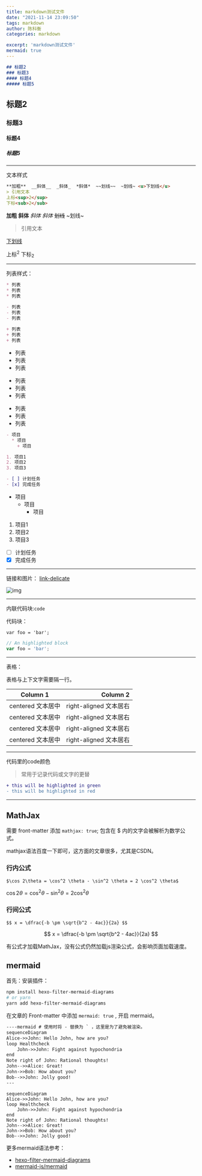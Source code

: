 ```yaml
---
title: markdown测试文件
date: "2021-11-14 23:09:50"
tags: markdown
author: 陈科衡
categories: markdown

excerpt: 'markdown测试文件'
mermaid: true
---
```


```markdown
## 标题2
### 标题3
#### 标题4
##### 标题5
```

## 标题2
### 标题3
#### 标题4
##### 标题5

---
文本样式

```markdown
**加粗**  __斜体__  _斜体_  *斜体*  ~~划线~~  ~划线~ <u>下划线</u>
> 引用文本
上标<sup>2</sup>
下标<sub>2</sub>
```

**加粗**  __斜体__  _斜体_  *斜体*  ~~划线~~  ~划线~
> 引用文本

<u>下划线</u>

上标<sup>2</sup>
下标<sub>2</sub>

---
列表样式：

```markdown
* 列表
* 列表
* 列表

- 列表
- 列表
- 列表
 
+ 列表
+ 列表
+ 列表
```

* 列表
* 列表
* 列表
- 列表
- 列表
- 列表
+ 列表
+ 列表
+ 列表

```markdown
- 项目
  * 项目
    + 项目

1. 项目1
2. 项目2
3. 项目3

- [ ] 计划任务
- [x] 完成任务
```

- 项目
  * 项目
    + 项目

1. 项目1
2. 项目2
3. 项目3

- [ ] 计划任务
- [x] 完成任务

---
链接和图片：
[link-delicate](http://localhost:4000/delicate)

![img](https://i.loli.net/2021/12/01/X1pkv9ShmeDWZ25.jpg)

---
内联代码块:`code`

代码块：

```
var foo = 'bar';
```

```javascript
// An highlighted block
var foo = 'bar';
```

---
表格：

表格与上下文字需要隔一行。

| Column 1 | Column 2      |
|:--------:| -------------:|
| centered 文本居中 | right-aligned 文本居右 |
| centered 文本居中 | right-aligned 文本居右 |
| centered 文本居中 | right-aligned 文本居右 |
| centered 文本居中 | right-aligned 文本居右 |
---
代码里的code颜色
> 常用于记录代码或文字的更替

```diff
+ this will be highlighted in green
- this will be highlighted in red
```

----
## MathJax
需要 front-matter 添加 `mathjax: true`;
包含在 $ 内的文字会被解析为数学公式。

mathjax语法百度一下即可，这方面的文章很多，尤其是CSDN。

### 行内公式

```mathjax
$\cos 2\theta = \cos^2 \theta - \sin^2 \theta = 2 \cos^2 \theta$
```

$\cos 2\theta = \cos^2 \theta - \sin^2 \theta = 2 \cos^2 \theta$




### 行间公式

```mathjax
$$ x = \dfrac{-b \pm \sqrt{b^2 - 4ac}}{2a} $$
```

$$ x = \dfrac{-b \pm \sqrt{b^2 - 4ac}}{2a} $$

有公式才加载MathJax，没有公式仍然加载js渲染公式，会影响页面加载速度。

## mermaid

首先：安装插件：
```bash
npm install hexo-filter-mermaid-diagrams
# or yarn
yarn add hexo-filter-mermaid-diagrams
```

在文章的 Front-matter 中添加 `mermaid: true` , 开启 mermaid。

```markdown
----mermaid # 使用时将 - 替换为 ` ，这里是为了避免被渲染。
sequenceDiagram
Alice->>John: Hello John, how are you?
loop Healthcheck
    John->>John: Fight against hypochondria
end
Note right of John: Rational thoughts!
John-->>Alice: Great!
John->>Bob: How about you?
Bob-->>John: Jolly good!
---
```

```mermaid
sequenceDiagram
Alice->>John: Hello John, how are you?
loop Healthcheck
    John->>John: Fight against hypochondria
end
Note right of John: Rational thoughts!
John-->>Alice: Great!
John->>Bob: How about you?
Bob-->>John: Jolly good!
```

更多mermaid语法参考：
- [hexo-filter-mermaid-diagrams](https://github.com/webappdevelp/hexo-filter-mermaid-diagrams)
- [mermaid-js/mermaid](https://github.com/mermaid-js/mermaid)


